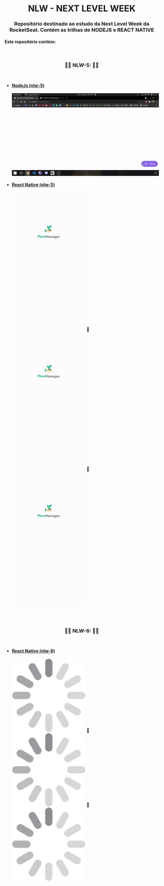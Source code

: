 <h1 align="center"> NLW - NEXT LEVEL WEEK</h1>
<h3 align="center">Repositório destinado ao estudo da Next Level Week da RocketSeat. Contém as trilhas de NODEJS e REACT NATIVE</h3>

<h4>Este repositório contém:</h4><br><h3 align="center">🚀🚀 NLW-5: 🚀🚀</h3><br>

- <b><a href="https://github.com/pablolucas890/nlw/tree/main/nlw-5/nodejs">NodeJs (nlw-5)</a></b><br><br><img src="./nlw-5/nodejs/gif.gif" width="800"><br><br>
- <b><a href="https://github.com/pablolucas890/nlw/tree/main/nlw-5/react-native">React Native (nlw-5)</a></b><br><br><img src="./nlw-5/react-native/gif.gif"  width="240"> 🚀 <img src="./nlw-5/react-native/gif.gif" width="240"> 🚀 <img src="./nlw-5/react-native/gif.gif" width="240">
<br>
<h3 align="center">🚀🚀 NLW-6: 🚀🚀</h3><br>

- <b><a href="https://github.com/pablolucas890/nlw/tree/main/nlw-6/react-native">React Native (nlw-6)</a></b><br><br><img src="./nlw-6/react-native/gif.gif" width="240"> 🚀 <img src="./nlw-6/react-native/gif.gif" width="240"> 🚀 <img src="./nlw-6/react-native/gif.gif" width="240">
